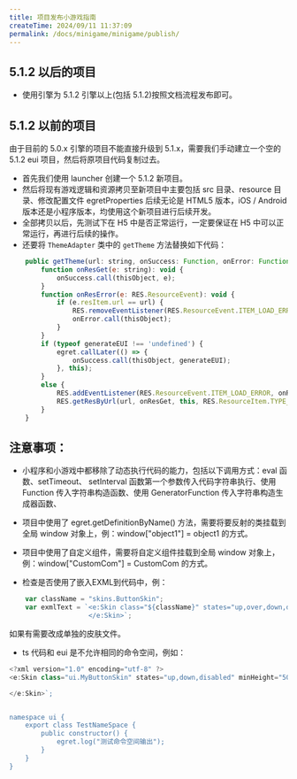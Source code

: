 ```yaml
---
title: 项目发布小游戏指南
createTime: 2024/09/11 11:37:09
permalink: /docs/minigame/minigame/publish/
---
```

## 5.1.2 以后的项目

* 使用引擎为 5.1.2 引擎以上(包括 5.1.2)按照文档流程发布即可。

## 5.1.2 以前的项目
由于目前的 5.0.x 引擎的项目不能直接升级到 5.1.x，需要我们手动建立一个空的 5.1.2 eui 项目，然后将原项目代码复制过去。

* 首先我们使用 launcher 创建一个 5.1.2 新项目。
* 然后将现有游戏逻辑和资源拷贝至新项目中主要包括 src 目录、resource 目录、修改配置文件 egretProperties 后续无论是 HTML5 版本，iOS / Android 版本还是小程序版本，均使用这个新项目进行后续开发。
* 全部拷贝以后，先测试下在 H5 中是否正常运行，一定要保证在 H5 中可以正常运行，再进行后续的操作。
* 还要将 `ThemeAdapter` 类中的 `getTheme` 方法替换如下代码：

~~~javascript
    public getTheme(url: string, onSuccess: Function, onError: Function, thisObject: any): void {
        function onResGet(e: string): void {
            onSuccess.call(thisObject, e);
        }
        function onResError(e: RES.ResourceEvent): void {
            if (e.resItem.url == url) {
                RES.removeEventListener(RES.ResourceEvent.ITEM_LOAD_ERROR, onResError, null);
                onError.call(thisObject);
            }
        }
        if (typeof generateEUI !== 'undefined') {
            egret.callLater(() => {
                onSuccess.call(thisObject, generateEUI);
            }, this);
        }
        else {
            RES.addEventListener(RES.ResourceEvent.ITEM_LOAD_ERROR, onResError, null);
            RES.getResByUrl(url, onResGet, this, RES.ResourceItem.TYPE_TEXT);
        }
    }
~~~

## 注意事项：

* 小程序和小游戏中都移除了动态执行代码的能力，包括以下调用方式：eval 函数、setTimeout、 setInterval 函数第一个参数传入代码字符串执行、使用 Function 传入字符串构造函数、使用 GeneratorFunction 传入字符串构造生成器函数、

* 项目中使用了 egret.getDefinitionByName() 方法，需要将要反射的类挂载到全局 window 对象上，例：window["object1"] = object1 的方式。

* 项目中使用了自定义组件，需要将自定义组件挂载到全局 window 对象上，例：window["CustomCom"] = CustomCom 的方式。

* 检查是否使用了嵌入EXML到代码中，例：

~~~javascript
    var className = "skins.ButtonSkin";
    var exmlText = `<e:Skin class="${className}" states="up,over,down,disabled" xmlns:s="http://ns.egret.com/eui">                ...
                    </e:Skin>`;
~~~

如果有需要改成单独的皮肤文件。

* ts 代码和 eui 是不允许相同的命令空间，例如：

~~~javascript
<?xml version="1.0" encoding="utf-8" ?> 
<e:Skin class="ui.MyButtonSkin" states="up,down,disabled" minHeight="50" minWidth="100" xmlns:e="http://ns.egret.com/eui"> 

</e:Skin>`;


namespace ui {
	export class TestNameSpace {
		public constructor() {
			egret.log("测试命令空间输出");
		}
	}
}
~~~
